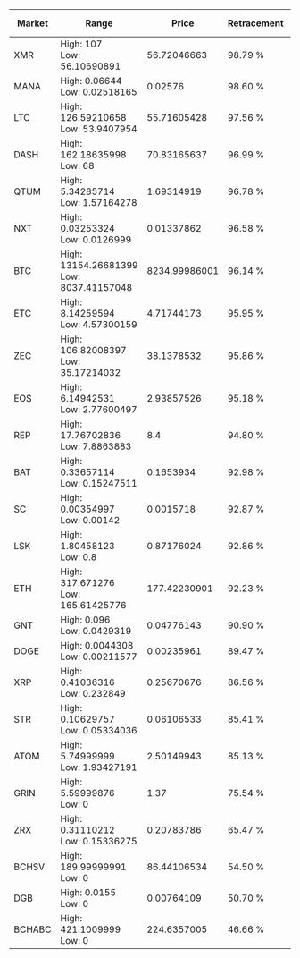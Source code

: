 | Market | Range | Price| Retracement | Doubles to 50% |
| --- | --- | --- | --- | --- |
| XMR | High: 107<br />Low: 56.10690891 | 56.72046663 | 98.79 % | 1.44 |
| MANA | High: 0.06644<br />Low: 0.02518165 | 0.02576 | 98.60 % | 1.78 |
| LTC | High: 126.59210658<br />Low: 53.9407954 | 55.71605428 | 97.56 % | 1.62 |
| DASH | High: 162.18635998<br />Low: 68 | 70.83165637 | 96.99 % | 1.62 |
| QTUM | High: 5.34285714<br />Low: 1.57164278 | 1.69314919 | 96.78 % | 2.04 |
| NXT | High: 0.03253324<br />Low: 0.0126999 | 0.01337862 | 96.58 % | 1.69 |
| BTC | High: 13154.26681399<br />Low: 8037.41157048 | 8234.99986001 | 96.14 % | 1.29 |
| ETC | High: 8.14259594<br />Low: 4.57300159 | 4.71744173 | 95.95 % | 1.35 |
| ZEC | High: 106.82008397<br />Low: 35.17214032 | 38.1378532 | 95.86 % | 1.86 |
| EOS | High: 6.14942531<br />Low: 2.77600497 | 2.93857526 | 95.18 % | 1.52 |
| REP | High: 17.76702836<br />Low: 7.8863883 | 8.4 | 94.80 % | 1.53 |
| BAT | High: 0.33657114<br />Low: 0.15247511 | 0.1653934 | 92.98 % | 1.48 |
| SC | High: 0.00354997<br />Low: 0.00142 | 0.0015718 | 92.87 % | 1.58 |
| LSK | High: 1.80458123<br />Low: 0.8 | 0.87176024 | 92.86 % | 1.49 |
| ETH | High: 317.671276<br />Low: 165.61425776 | 177.42230901 | 92.23 % | 1.36 |
| GNT | High: 0.096<br />Low: 0.0429319 | 0.04776143 | 90.90 % | 1.45 |
| DOGE | High: 0.0044308<br />Low: 0.00211577 | 0.00235961 | 89.47 % | 1.39 |
| XRP | High: 0.41036316<br />Low: 0.232849 | 0.25670676 | 86.56 % | 1.25 |
| STR | High: 0.10629757<br />Low: 0.05334036 | 0.06106533 | 85.41 % | 1.31 |
| ATOM | High: 5.74999999<br />Low: 1.93427191 | 2.50149943 | 85.13 % | 1.54 |
| GRIN | High: 5.59999876<br />Low: 0 | 1.37 | 75.54 % | 2.04 |
| ZRX | High: 0.31110212<br />Low: 0.15336275 | 0.20783786 | 65.47 % | 1.12 |
| BCHSV | High: 189.99999991<br />Low: 0 | 86.44106534 | 54.50 % | 1.10 |
| DGB | High: 0.0155<br />Low: 0 | 0.00764109 | 50.70 % | 1.01 |
| BCHABC | High: 421.1009999<br />Low: 0 | 224.6357005 | 46.66 % | 0.00 |
